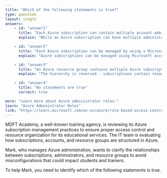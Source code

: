 ```yaml
---
title: "Which of the following statements is true?"
type: question
layout: single
answers:
    - id: "answer1"
      title: "Each Azure subscription can contain multiple account administrators"
      explain: "While an Azure subscription can have multiple administrators through RBAC roles, there can only be one account administrator per subscription."

    - id: "answer2"
      title: "Each Azure subscription can be managed by using a Microsoft account only"
      explain: "Azure subscriptions can be managed using Microsoft accounts (MSAs) or work/school accounts (Azure AD accounts)."

    - id: "answer3"
      title: "An Azure resource group contains multiple Azure subscriptions"
      explain: "The hierarchy is reversed - subscriptions contain resource groups, not the other way around. Resource groups are used to organize resources within a subscription."

    - id: "answer4"
      title: "No statements are true"
      correct: true

more: "Learn more about Azure administrator roles."
learn: "Azure Administrator Roles"
link: "https://learn.microsoft.com/en-us/azure/role-based-access-control/rbac-and-directory-admin-roles"
---
```

MDFT Academy, a well-known training agency, is reviewing its Azure subscription management practices to ensure proper access control and resource organization for its educational services. The IT team is evaluating how subscriptions, accounts, and resource groups are structured in Azure.

Mark, who manages Azure administration, wants to clarify the relationships between subscriptions, administrators, and resource groups to avoid misconfigurations that could impact students and trainers.

To help Mark, you need to identify which of the following statements is true.
